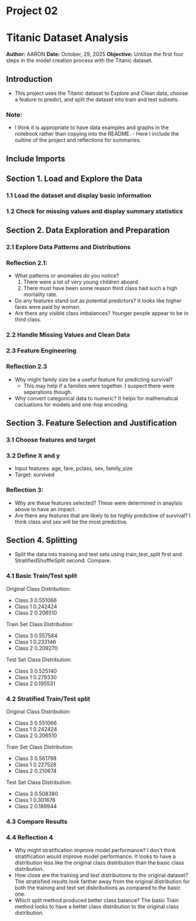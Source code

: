 # Project 02

# Titanic Dataset Analysis
**Author:** AARON 
**Date:** October, 29, 2025 
**Objective:** Untilize the first four steps in the model creation process with the Titanic dataset.

## Introduction
- This project uses the Titanic dataset to Explore and Clean data, choose a feature to predict, and split the dataset into train and test subsets.

### Note: 
- I think it is appropriate to have data examples and graphs in the notebook rather than copying into the README.  - Here I include the oultine of the project and reflections for summaries.

## Include Imports
## Section 1. Load and Explore the Data

### 1.1 Load the dataset and display basic information

### 1.2 Check for missing values and display summary statistics

## Section 2. Data Exploration and Preparation
### 2.1 Explore Data Patterns and Distributions


### Reflection 2.1:


- What patterns or anomalies do you notice?  
    1. There were a lot of very young children aboard.  
    2. There must have been some reason third class had such a high mortality rate.
- Do any features stand out as potential predictors? It looks like higher fares were paid by women.
- Are there any visible class imbalances? Younger people appear to be in third class.


### 2.2 Handle Missing Values and Clean Data

### 2.3 Feature Engineering

### Reflection 2.3
- Why might family size be a useful feature for predicting survival?  
  - This may help if a families were together.  I suspect there were seperations though.
- Why convert categorical data to numeric? It helps for mathematical cacluations for models and one-hop encoding.

## Section 3. Feature Selection and Justification
### 3.1 Choose features and target

### 3.2 Define X and y
- Input features: age, fare, pclass, sex, family_size
- Target: survived

### Reflection 3:

- Why are these features selected?  These were determined in anaylsis above to have an impact.
- Are there any features that are likely to be highly predictive of survival?  I think class and sex will be the most predictive.

## Section 4. Splitting
 

- Split the data into training and test sets using train_test_split first and StratifiedShuffleSplit second. Compare.

### 4.1 Basic Train/Test split

Original Class Distribution:

- Class 3    0.551066
- Class 1    0.242424
- Class 2    0.206510

Train Set Class Distribution:

- Class 3    0.557584
- Class 1    0.233146
- Class 2    0.209270

Test Set Class Distribution:

- Class 3    0.525140
- Class 1    0.279330
- Class 2    0.195531


### 4.2 Stratified Train/Test split

Original Class Distribution:

- Class 3    0.551066
- Class 1    0.242424
- Class 2    0.206510

Train Set Class Distribution:

- Class 3    0.561798
- Class 1    0.227528
- Class 2    0.210674

Test Set Class Distribution:

- Class 3    0.508380
- Class 1    0.301676
- Class 2    0.189944


### 4.3 Compare Results

### 4.4 Reflection 4

- Why might stratification improve model performance?  I don't think stratification would improve model performance.  It looks to have a distribution less like the original class distribution than the basic class distribution. 
- How close are the training and test distributions to the original dataset?  The stratisfied results look farther away from the original distribution for both the training and test set disbributions as compared to the basic one.
- Which split method produced better class balance?  The basic Train method looks to have a better class distribution to the original class distribution.




